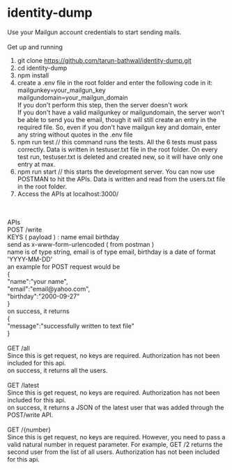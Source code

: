 # identity-dump
Use your Mailgun account credentials to start sending mails.<br />
<br />
Get up and running<br />
1. git clone https://github.com/tarun-bathwal/identity-dump.git <br />
2. cd identity-dump<br />
3. npm install<br />
4. create a .env file in the root folder and enter the following code in it:<br />
mailgunkey=your_mailgun_key<br />
mailgundomain=your_mailgun_domain<br />
If you don't perform this step, then the server doesn't work<br />
If you don't have a valid mailgunkey or mailgundomain, the server won't be able to send you the email, though it will still create an entry in the required file. So, even if you don't have mailgun key and domain, enter any string without quotes in the .env file<br />
4. npm run test // this command runs the tests. All the 6 tests must pass correctly. Data is written in testuser.txt file in the root folder. On every test run, testuser.txt is deleted and created new, so it will have only one entry at max.<br />
5. npm run start // this starts the development server. You can now use POSTMAN to hit the APIs. Data is written and read from the users.txt file in the root folder.<br />
6. Access the APIs at localhost:3000/ <br />
<br />
<br />
APIs
<br />
POST /write<br />
KEYS ( payload ) : name email birthday<br />
send as x-www-form-urlencoded ( from postman ) <br />
name is of type string, email is of type email, birthday is a date of format 'YYYY-MM-DD'<br />
an example for POST request would be <br />
{<br />
	"name":"your name", <br />
	"email":"email@yahoo.com", <br />
	"birthday":"2000-09-27" <br />
} <br />
on success, it returns<br /> 
{<br />
  "message":"successfully written to text file"<br />
}<br />
<br />
GET /all<br />
Since this is get request, no keys are required. Authorization has not been included for this api.<br />
on success, it returns all the users.<br />
<br />
GET /latest<br />
Since this is get request, no keys are required. Authorization has not been included for this api.<br />
on success, it returns a JSON of the latest user that was added through the POST/write API.<br />
<br />
GET /{number}<br />
Since this is get request, no keys are required. However, you need to pass a valid natural number in request parameter. For example, GET /2 returns the second user from the list of all users. Authorization has not been included for this api.<br />
<br />


